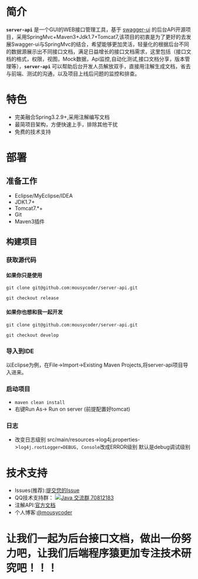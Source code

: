 # 简介

**`server-api`** 是一个GUI的WEB接口管理工具，基于 [swagger-ui](https://github.com/swagger-api/swagger-ui) 的后台API开源项目，采用SpringMvc+Maven3+Jdk1.7+Tomcat7,该项目的初衷是为了更好的去发展Swagger-ui与SpringMvc的结合，希望能够更加灵活，轻量化的根据后台不同的数据源展示出不同接口文档，满足日益增长的接口文档需求，这里包括（接口文档的格式，权限，视图，Mock数据，Api监控,自动化测试,接口文档分享，版本管理等），**`server-api`** 可以帮助后台开发人员解放双手，直接用注解生成文档，省去与前端、测试的沟通，以及项目上线后问题的监控和排查。

# 特色

- 完美融合Spring3.2.9+,采用注解编写文档
- 最简项目架构，方便快速上手，排除其他干扰
- 免费的技术支持

# 部署
## 准备工作
- Eclipse/MyEclipse/IDEA
- JDK1.7+
- Tomcat7.*+
- Git
- Maven3插件

## 构建项目
### 获取源代码

#### 如果你只是使用

```
git clone git@github.com:mousycoder/server-api.git

git checkout release
```

#### 如果你也想和我一起开发

```
git clone git@github.com:mousycoder/server-api.git

git checkout develop
```


### 导入到IDE
以Eclipse为例，在File->Import->Existing Maven Projects,将server-api项目导入进来。


### 启动项目

- `maven clean install`
- 右键Run As-> Run on server (前提配置好tomcat)

### 日志
- 改变日志级别 src/main/resources->log4j.properties->`log4j.rootLogger=DEBUG, Console`改成ERROR级别 默认是debug调试级别


# 技术支持


- Issues(推荐):[提交您的Issue](https://github.com/mousycoder/server-api/issues)
- QQ技术支持群： <a target="_blank" href="http://shang.qq.com/wpa/qunwpa?idkey=1ee1e533b44ef916dd09742b52472317a54eb00880127d4f4c6f1ec06e4397e3"><img border="0" src="http://pub.idqqimg.com/wpa/images/group.png" alt="Java 交流群" title="Java 交流群"> 70812183</a>
- 注解API:[官方文档](http://docs.swagger.io/swagger-core/apidocs/index.html)
- 个人博客:[@mousycoder](http://huhao520.com)

# 让我们一起为后台接口文档，做出一份努力吧，让我们后端程序猿更加专注技术研究吧！！！








